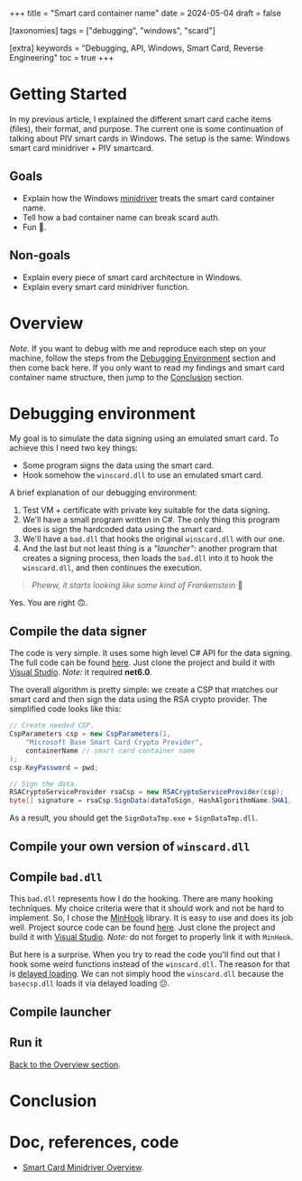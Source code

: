 +++
title = "Smart card container name"
date = 2024-05-04
draft = false

[taxonomies]
tags = ["debugging", "windows", "scard"]

[extra]
keywords = "Debugging, API, Windows, Smart Card, Reverse Engineering"
toc = true
+++

# Getting Started

In my previous article, I explained the different smart card cache items (files), their format, and purpose. The current one is some continuation of talking about PIV smart cards in Windows. The setup is the same: Windows smart card minidriver + PIV smartcard.

## Goals

* Explain how the Windows [minidriver](https://learn.microsoft.com/en-us/windows-hardware/drivers/smartcard/smart-card-minidriver-overview) treats the smart card container name.
* Tell how a bad container name can break scard auth.
* Fun :partying_face:.

## Non-goals

* Explain every piece of smart card architecture in Windows.
* Explain every smart card minidriver function.

# Overview

*Note.* If you want to debug with me and reproduce each step on your machine, follow the steps from the [Debugging Environment](#debugging-environment) section and then come back here. If you only want to read my findings and smart card container name structure, then jump to the [Conclusion](#conclusion) section.

# Debugging environment

My goal is to simulate the data signing using an emulated smart card. To achieve this I need two key things:

* Some program signs the data using the smart card.
* Hook somehow the `winscard.dll` to use an emulated smart card.

A brief explanation of our debugging environment:

1. Test VM + certificate with private key suitable for the data signing.
2. We'll have a small program written in C#. The only thing this program does is sign the hardcoded data using the smart card.
3. We'll have a `bad.dll` that hooks the original `winscard.dll` with our one.
4. And the last but not least thing is a *"launcher"*: another program that creates a signing process, then loads the `bad.dll` into it to hook the `winscard.dll`, and then continues the execution.

> *Pheww, it starts looking like some kind of Frankenstein* :zany_face:

Yes. You are right :upside_down_face:.

## Compile the data signer

The code is very simple. It uses some high level C# API for the data signing. The full code can be found [here](https://github.com/TheBestTvarynka/trash-code/tree/scard-container-name/scard-container-name/SignDataTmp). Just clone the project and build it with [Visual Studio](https://visualstudio.microsoft.com/vs/community/). *Note:* it required **net6.0**.

The overall algorithm is pretty simple: we create a CSP that matches our smart card and then sign the data using the RSA crypto provider. The simplified code looks like this:

```c#
// Create needed CSP.
CspParameters csp = new CspParameters(1,
    "Microsoft Base Smart Card Crypto Provider",
    containerName // smart card container name
);
csp.KeyPassword = pwd;

// Sign the data.
RSACryptoServiceProvider rsaCsp = new RSACryptoServiceProvider(csp);
byte[] signature = rsaCsp.SignData(dataToSign, HashAlgorithmName.SHA1, RSASignaturePadding.Pkcs1);
```

As a result, you should get the `SignDataTmp.exe` + `SignDataTmp.dll`.

## Compile your own version of `winscard.dll`

## Compile `bad.dll`

This `bad.dll` represents how I do the hooking. There are many hooking techniques. My choice criteria were that it should work and not be hard to implement. So, I chose the [MinHook](https://github.com/TsudaKageyu/minhook) library. It is easy to use and does its job well. Project source code can be found [here](https://github.com/TheBestTvarynka/trash-code/tree/scard-container-name/scard-container-name/bad). Just clone the project and build it with [Visual Studio](https://visualstudio.microsoft.com/vs/community/). *Note:* do not forget to properly link it with `MinHook`.

But here is a surprise. When you try to read the code you'll find out that I hook some weird functions instead of the `winscard.dll`. The reason for that is [delayed loading](https://learn.microsoft.com/en-us/cpp/build/reference/understanding-the-helper-function). We can not simply hood the `winscard.dll` because the `basecsp.dll` loads it via delayed loading :confused:.

## Compile launcher

## Run it

[Back to the Overview section](#overview).

# Conclusion

# Doc, references, code

* [Smart Card Minidriver Overview](https://learn.microsoft.com/en-us/windows-hardware/drivers/smartcard/smart-card-minidriver-overview).